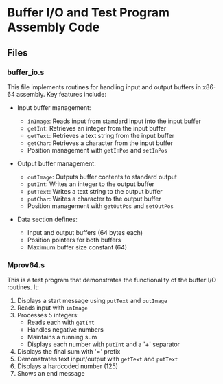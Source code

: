 # Buffer I/O and Test Program Assembly Code

## Files

### buffer_io.s

This file implements routines for handling input and output buffers in x86-64 assembly. Key features include:

- Input buffer management:
  - `inImage`: Reads input from standard input into the input buffer
  - `getInt`: Retrieves an integer from the input buffer
  - `getText`: Retrieves a text string from the input buffer
  - `getChar`: Retrieves a character from the input buffer
  - Position management with `getInPos` and `setInPos`

- Output buffer management:
  - `outImage`: Outputs buffer contents to standard output
  - `putInt`: Writes an integer to the output buffer
  - `putText`: Writes a text string to the output buffer
  - `putChar`: Writes a character to the output buffer
  - Position management with `getOutPos` and `setOutPos`

- Data section defines:
  - Input and output buffers (64 bytes each)
  - Position pointers for both buffers
  - Maximum buffer size constant (64)

### Mprov64.s

This is a test program that demonstrates the functionality of the buffer I/O routines. It:

1. Displays a start message using `putText` and `outImage`
2. Reads input with `inImage`
3. Processes 5 integers:
   - Reads each with `getInt`
   - Handles negative numbers
   - Maintains a running sum
   - Displays each number with `putInt` and a '+' separator
4. Displays the final sum with '=' prefix
5. Demonstrates text input/output with `getText` and `putText`
6. Displays a hardcoded number (125)
7. Shows an end message

